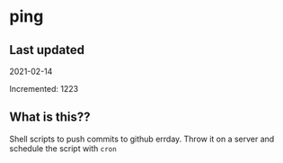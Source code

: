 # ping

## Last updated
2021-02-14

Incremented: 1223

## What is this??
Shell scripts to push commits to github errday. Throw it on a server and schedule the script with `cron`
